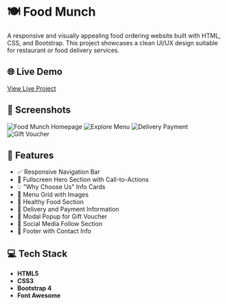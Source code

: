 # 🍽️ Food Munch

A responsive and visually appealing food ordering website built with HTML, CSS, and Bootstrap. This project showcases a clean UI/UX design suitable for restaurant or food delivery services.

## 🌐 Live Demo

[View Live Project](https://drive.google.com/file/d/1-3CIlM1IeQF5hHJ--GR21SypRyYl-76X/view?usp=drive_link) 

## 📸 Screenshots

![Food Munch Homepage](https://drive.google.com/file/d/1DaF1bUC_wVopHzXkFQcbfpoTMz2vf3FD/view?usp=drive_link)
![Explore Menu ](https://drive.google.com/file/d/1qKSCcx-bu3rygbMhIZjdY-tLqVHnbRKQ/view?usp=drive_link)
![Delivery Payment](https://drive.google.com/file/d/1es7K1HdPd1ft2otKXEk_o5zlu-JJzXl4/view?usp=drive_link)
![Gift Voucher](https://drive.google.com/file/d/1IvtM5eoVvegM4lOBmMG_mnK39C6kgqP9/view?usp=drive_link)

## 📁 Features

- ✅ Responsive Navigation Bar
- 🎯 Fullscreen Hero Section with Call-to-Actions
- 💡 "Why Choose Us" Info Cards
- 🍛 Menu Grid with Images
- 🥗 Healthy Food Section
- 🚚 Delivery and Payment Information
- 🎁 Modal Popup for Gift Voucher
- 📱 Social Media Follow Section
- 📩 Footer with Contact Info

## 💻 Tech Stack

- **HTML5**
- **CSS3**
- **Bootstrap 4**
- **Font Awesome**


